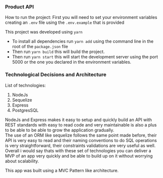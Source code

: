  ### Product API
How to run the project:
First you will need to set your environment variables creating an `.env` file using the `.env.example` that is provided

This project was developed using `yarn`

 - To install all dependencies run `yarn add` using the command line in the root of the  `package.json` file
 - Then run `yarn build` this will build the project.
 - Then run `yarn start` this will start the development server using the port 5000 or the one you declared in the environment variables.

### Technological Decisions and Architecture

List of technologies:

 1. NodeJs
 2. Sequelize
 3. Express
 4. PostgresSQL

NodeJs and Express makes it easy to setup and quickly build an API with REST standards with easy to read code and very maintainable is also a plus to be able to be able to grow the application gradually.<br>
The use of an ORM like sequelize follows the same point made before, their API is very easy to read and their naming conventions to do SQL operations is very straightforward, their constraints validations are very useful as well.<br>
Overall i would say thats with these set of technologies you can deliver a MVP of an app very quickly and be able to build up on it without worrying about scalability.<br>

This app was built using a MVC Pattern like architecture. 
